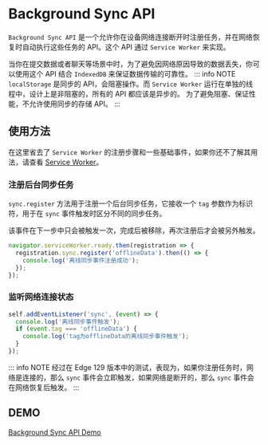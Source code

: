 # Background Sync API
`Background Sync API` 是一个允许你在设备网络连接断开时注册任务，并在网络恢复时自动执行这些任务的 API。这个 API 通过 `Service Worker` 来实现。

当你在提交数据或者聊天等场景中时，为了避免因网络原因导致的数据丢失，你可以使用这个 API 结合 `IndexedDB` 来保证数据传输的可靠性。
::: info NOTE
`localStorage` 是同步的 API，会阻塞操作。而 `Service Worker` 运行在单独的线程中，设计上是非阻塞的，所有的 API 都应该是异步的。
为了避免阻塞、保证性能，不允许使用同步的存储 API。
:::

## 使用方法
在这里省去了 `Service Worker` 的注册步骤和一些基础事件，如果你还不了解其用法，请查看 [Service Worker](./worker#service-worker)。

### 注册后台同步任务
`sync.register` 方法用于注册一个后台同步任务，它接收一个 `tag` 参数作为标识符，用于在 `sync` 事件触发时区分不同的同步任务。

该事件在下一步中只会被触发一次，完成后被移除，再次注册后才会被另外触发。
```javascript
navigator.serviceWorker.ready.then(registration => {
  registration.sync.register('offlineData').then(() => {
    console.log('离线同步事件注册成功');
  });
});
```

### 监听网络连接状态
```js
self.addEventListener('sync', (event) => {
  console.log('离线同步事件触发');
  if (event.tag === 'offlineData') {
    console.log('tag为offlineData的离线同步事件触发');
  }
});
```
::: info NOTE
经过在 Edge 129 版本中的测试，表现为，如果你注册任务时，网络是连接的，那么 `sync` 事件会立即触发，如果网络是断开的，那么 `sync` 事件会在网络恢复后触发。
:::

## DEMO
[Background Sync API Demo](https://star-adventure.vercel.app/demo/frontend/javascript/backgroundSyncAPI)
